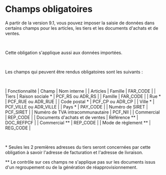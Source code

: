 # Champs obligatoires

A partir de la version 9.1, vous pouvez imposer la saisie de données dans certains champs pour les articles, les tiers et les documents d'achats et de ventes.


 


Cette obligation s'applique aussi aux données importées.


 


Les champs qui peuvent être rendus obligatoires sont les suivants :


 








| Fonctionnalité | Champ | Nom interne |
| Articles | Famille | FAR\_CODE |
| Tiers | Raison sociale \* | PCF\_RS ou ADR\_RS |
| Famille | FAR\_CODE |
| Rue \* | PCF\_RUE ou ADR\_RUE |
| Code postal \* | PCF\_CP ou ADR\_CP |
| Ville \* | PCF\_VILLE ou ADR\_VILLE |
| Pays \* | PAY\_CODE |
| Numéro de SIRET | PCF\_SIRET |
| Numéro de TVA intracommunautaire | PCF\_NII |
| Commercial | REP\_CODE |
| Documents d'achats et de ventes | Référence \*\* | DOC\_REFPCF |
| Commercial \*\* | REP\_CODE |
| Mode de règlement \*\* | REG\_CODE |


 


\* Seules les 2 premières adresses du tiers seront concernées par cette obligation à savoir l'adresse de facturation et l'adresse de livraison.


\*\* Le contrôle sur ces champs ne s'applique pas sur les documents issus d'un regroupement ou de la génération de réapprovisionnement.


